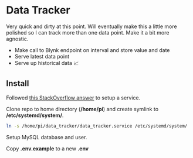 # Data Tracker

Very quick and dirty at this point. Will eventually make this a little more polished so I can track more than one data point. Make it a bit more agnostic.

- Make call to Blynk endpoint on interval and store value and date 
- Serve latest data point
- Serve up historical data 📈

## Install

Followed [this StackOverflow answer](https://stackoverflow.com/a/42126391/1165832) to setup a service.

Clone repo to home directory (**/home/pi**) and create symlink to **/etc/systemd/system/**.

```bash
ln -s /home/pi/data_tracker/data_tracker.service /etc/systemd/system/
```

Setup MySQL database and user.

Copy **.env.example** to a new **.env**
